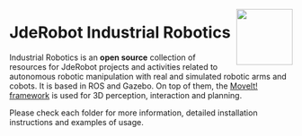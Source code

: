 <a href="https://mmg-ai.com/en/"><img src="https://jderobot.github.io/assets/images/logo.png" width="100 " align="right" /></a>

# JdeRobot Industrial Robotics #

Industrial Robotics is an **open source** collection of resources for JdeRobot projects and activities related to autonomous robotic manipulation with real and simulated robotic arms and cobots. It is based in ROS and Gazebo. On top of them, the [MoveIt! framework](https://moveit.ros.org/) is used for 3D perception, interaction and planning. 

Please check each folder for more information, detailed installation instructions and examples of usage.
